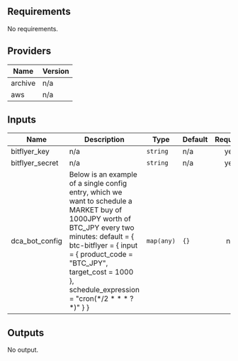## Requirements

No requirements.

## Providers

| Name | Version |
|------|---------|
| archive | n/a |
| aws | n/a |

## Inputs

| Name | Description | Type | Default | Required |
|------|-------------|------|---------|:--------:|
| bitflyer\_key | n/a | `string` | n/a | yes |
| bitflyer\_secret | n/a | `string` | n/a | yes |
| dca\_bot\_config | Below is an example of a single config entry, which we want to schedule a MARKET buy of 1000JPY worth of BTC\_JPY every two minutes:  default = { btc-bitflyer = { input = { product\_code = "BTC\_JPY", target\_cost  = 1000 }, schedule\_expression = "cron(\*/2 \* \* \* ? \*)" } } | `map(any)` | `{}` | no |

## Outputs

No output.

